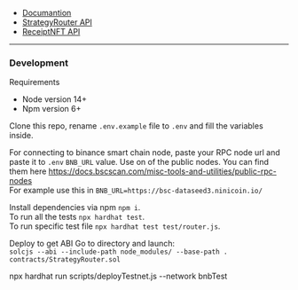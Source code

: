 * [Documantion](./docs/docs.md)  
* [StrategyRouter API](./docs/StrategyRouter.md)  
* [ReceiptNFT API](./docs/ReceiptNFT.md)  

---

### Development
Requirements  
* Node version 14+
* Npm version 6+

Clone this repo, rename `.env.example` file to `.env` and fill the variables inside.  

For connecting to binance smart chain node, paste your RPC node url and paste it to `.env` `BNB_URL` value. Use on of the public nodes. You can find them here https://docs.bscscan.com/misc-tools-and-utilities/public-rpc-nodes  
For example use this in `BNB_URL=https://bsc-dataseed3.ninicoin.io/`

Install dependencies via npm `npm i`.  
To run all the tests `npx hardhat test`.  
To run specific test file `npx hardhat test test/router.js`.  

Deploy to get ABI
Go to directory and launch:  
`solcjs --abi --include-path node_modules/ --base-path . contracts/StrategyRouter.sol`

npx hardhat run scripts/deployTestnet.js --network bnbTest
